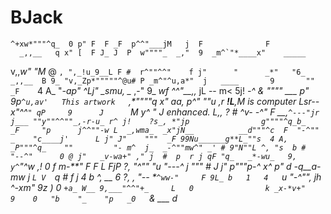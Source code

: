 # BJack

    ^+xw*"""^q_  0 p" F  F _F  p^^"___jM   j  F              F
      _,,__   q x" [  F J_ J  P  w""""_  _,"  9  _m^`"*____x"    _____
 v,,_w"   "M_ @ `, ",_!u_9__L F #  r^""^^"    f j"      "      _*"   "6_
     _,,__  B 9_ "v,_Zp*"""""^@u# P _m^"^u,a*"  j   ____       9       ""
   _F    `4 A_ "*-ap"            ^Lj" _smu,    _* ,-"   9_   _wf
 ^^"__,,_ jL  -- m<                5j! ____*-*^   &       """"     ___
   p"    9p`^u,av'   This artwork   `,*""""q_   _x" _aa,_        p^" ""u
 ,r  _____!L___,M     is computer    Lsr--x_"^^`" qP     9      J      `M
   y^    "_    _J      enhanced.     L_,,_ ?_    _#       ^v- -^"
  _F  __,_`^---"jr                  j___ ""y""^^""_,-r-u_
 r^ j!    ?s_, *"jp                g""""^q_b_    _F     "p      j^^""-w
    L  _,wma_  _x"jN__          __d"""^c  F  "-^""  _    "c____j'      L
   j" J"    """  _F 99Nu______g**L_""s  4 A,    _P"""^q_    ""         "-
 m^  j_  _-^""mw^" _' # 9"N""L ^, "s  b #   "--^"      0
      @ j"   _v-wa+" ," j  #  p  r j qF "q_   _*-wu_   9,     y^`"^w_
   _,!  0_  f   _m-**" _F _F  L _FjP ?,    "^""    "u    "---^      j
 """     # J   j"   p"""p-^ x^ p" d_   -q__a-mw_    j               `L
        V  `q  #   f   j   4   b   ^,   __      6_  ?,     _,__       "--
 *`^ww-"     F 9L_ b   1   4   `u_   "-^""*,    jh    ^-xm*"   9z
            )    0 `+a_ W__ 9,___"^^"+_     L   0                k
     _x-*v+"     9    0   "b    "_    "p   _0   `&    ___       d_
